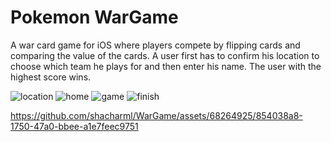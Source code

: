 # Pokemon WarGame
A war card game for iOS where players compete by flipping cards and comparing the value of the cards. 
A user first has to confirm his location to choose which team he plays for and then enter his name. 
The user with the highest score wins.



![location](https://github.com/shacharml/WarGame/assets/68264925/17e6d0c2-1709-4f56-b253-fa04bc0e995f)
![home](https://github.com/shacharml/WarGame/assets/68264925/6828cbc0-ef02-4f33-a0b4-5c69c47e4662)
![game](https://github.com/shacharml/WarGame/assets/68264925/e8a516e5-cff3-4c24-98df-e3b47eb82404)
![finish](https://github.com/shacharml/WarGame/assets/68264925/7b848d5e-fe0b-432f-9e08-bb7b5bf692bc)




https://github.com/shacharml/WarGame/assets/68264925/854038a8-1750-47a0-bbee-a1e7feec9751


